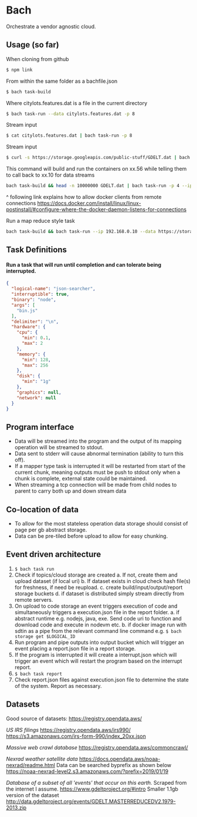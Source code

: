 # Bach
Orchestrate a vendor agnostic cloud.

## Usage (so far)

When cloning from github
```bash
$ npm link
```
From within the same folder as a bachfile.json
```bash
$ bach task-build
```
Where citylots.features.dat is a file in the current directory
```bash
$ bach task-run --data citylots.features.dat -p 8
```
Stream input
```bash
$ cat citylots.features.dat | bach task-run -p 8
```
Stream input
```bash
$ curl -s https://storage.googleapis.com/public-stuff/GDELT.dat | bach task-run -p 8
```
This command will build and run the containers on xx.56 while telling them to call back to xx.10 for data streams
```bash
bach task-build && head -n 10000000 GDELT.dat | bach task-run -p 4 --ip 192.168.0.10 --lb 4
```
^ following link explains how to allow docker clients from remote connections
https://docs.docker.com/install/linux/linux-postinstall/#configure-where-the-docker-daemon-listens-for-connections

Run a map reduce style task
```bash
bach task-build && bach task-run --ip 192.168.0.10 --data https://storage.googleapis.com/public-stuff/GDELT1MIL.dat -p 4
```

## Task Definitions

#### Run a task that will run until completion and can tolerate being interrupted.
```json
{
  "logical-name": "json-searcher",
  "interruptible": true,
  "binary": "node",
  "args": [
    "bin.js"
  ],
  "delimiter": "\n",
  "hardware": {
    "cpu": {
      "min": 0.1,
      "max": 2
    },
    "memory": {
      "min": 128,
      "max": 256
    },
    "disk": {
      "min": "1g"
    },
    "graphics": null,
    "network": null
  }
}
```

## Program interface

- Data will be streamed into the program and the output of its mapping operation will be streamed to stdout.
- Data sent to stderr will cause abnormal termination (ability to turn this off).
- If a mapper type task is interrupted it will be restarted from start of the current chunk, meaning outputs must be push to stdout only when a chunk is complete, external state could be maintained.
- When streaming a tcp connection will be made from child nodes to parent to carry both up and down stream data

## Co-location of data

- To allow for the most stateless operation data storage should consist of page per gb abstract storage.
- Data can be pre-tiled before upload to allow for easy chunking.

## Event driven architecture
1. `$ bach task run`
2. Check if topics/cloud storage are created
    a. If not, create them and upload dataset (if local uri)
    b. If dataset exists in cloud check hash file(s) for freshness, if need be reupload.
    c. create build/input/output/report storage buckets
    d. if dataset is distributed simply stream directly from remote servers.
4. On upload to code storage an event triggers execution of code and simultaneously triggers a execution.json file in the report folder.
    a. if abstract runtime e.g. nodejs, java, exe. Send code uri to            function and download code and execute in nodevm etc.
    b. if docker image run with sdtin as a pipe from the relevant          command line command e.g. `$ bach storage get $LOGICAL_ID`
5. Run program and pipe outputs into output bucket which will trigger an event placing a report.json file in a report storage.
6. If the program is interrupted it will create a interrupt.json which will trigger an event which will restart the program based on the interrupt report.
7. `$ bach task report`
8. Check report.json files against execution.json file to determine the state of the system. Report as necessary.

## Datasets

Good source of datasets:
https://registry.opendata.aws/

_US IRS filings_
https://registry.opendata.aws/irs990/
https://s3.amazonaws.com/irs-form-990/index_20xx.json

_Massive web crawl database_
https://registry.opendata.aws/commoncrawl/

_Nexrad weather satellite data_
https://docs.opendata.aws/noaa-nexrad/readme.html
Data can be searched byprefix as shown below
https://noaa-nexrad-level2.s3.amazonaws.com/?prefix=2019/01/19

_Database of a subset of all 'events' that occur on this earth._ Scraped from the internet I assume.
https://www.gdeltproject.org/#intro
Smaller 1.1gb version of the dataset http://data.gdeltproject.org/events/GDELT.MASTERREDUCEDV2.1979-2013.zip
